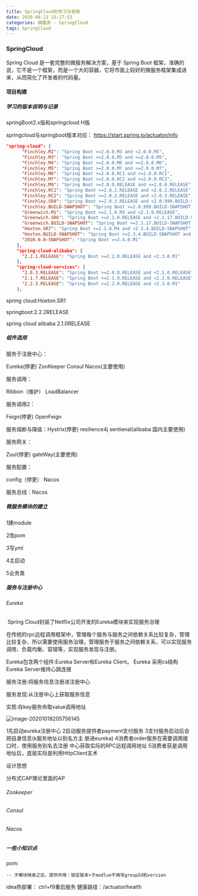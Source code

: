 ```yaml
---
title: SpringCloud的学习与使用
date: 2020-08-23 15:17:53
categories: 微服务 - SpringCloud
tags: SpringCloud
---
```


### SpringCloud

Spring Cloud 是一套完整的微服务解决方案，基于 Spring Boot 框架，准确的说，它不是一个框架，而是一个大的容器，它将市面上较好的微服务框架集成进来，从而简化了开发者的代码量。

<!--more-->

#### 项目构建

##### 学习的版本说明与记录

springBoot2.x版和springcloud H版

springcloud与springboot版本对应：
https://start.spring.io/actuator/info

```json
"spring-cloud": {
      "Finchley.M2": "Spring Boot >=2.0.0.M3 and <2.0.0.M5",
      "Finchley.M3": "Spring Boot >=2.0.0.M5 and <=2.0.0.M5",
      "Finchley.M4": "Spring Boot >=2.0.0.M6 and <=2.0.0.M6",
      "Finchley.M5": "Spring Boot >=2.0.0.M7 and <=2.0.0.M7",
      "Finchley.M6": "Spring Boot >=2.0.0.RC1 and <=2.0.0.RC1",
      "Finchley.M7": "Spring Boot >=2.0.0.RC2 and <=2.0.0.RC2",
      "Finchley.M9": "Spring Boot >=2.0.0.RELEASE and <=2.0.0.RELEASE",
      "Finchley.RC1": "Spring Boot >=2.0.1.RELEASE and <2.0.2.RELEASE",
      "Finchley.RC2": "Spring Boot >=2.0.2.RELEASE and <2.0.3.RELEASE",
      "Finchley.SR4": "Spring Boot >=2.0.3.RELEASE and <2.0.999.BUILD-SNAPSHOT",
      "Finchley.BUILD-SNAPSHOT": "Spring Boot >=2.0.999.BUILD-SNAPSHOT and <2.1.0.M3",
      "Greenwich.M1": "Spring Boot >=2.1.0.M3 and <2.1.0.RELEASE",
      "Greenwich.SR6": "Spring Boot >=2.1.0.RELEASE and <2.1.17.BUILD-SNAPSHOT",
      "Greenwich.BUILD-SNAPSHOT": "Spring Boot >=2.1.17.BUILD-SNAPSHOT and <2.2.0.M4",
      "Hoxton.SR7": "Spring Boot >=2.2.0.M4 and <2.3.4.BUILD-SNAPSHOT",
      "Hoxton.BUILD-SNAPSHOT": "Spring Boot >=2.3.4.BUILD-SNAPSHOT and <2.4.0.M1",
      "2020.0.0-SNAPSHOT": "Spring Boot >=2.4.0.M1"
    },
    "spring-cloud-alibaba": {
      "2.2.1.RELEASE": "Spring Boot >=2.2.0.RELEASE and <2.3.0.M1"
    },
    "spring-cloud-services": {
      "2.0.3.RELEASE": "Spring Boot >=2.0.0.RELEASE and <2.1.0.RELEASE",
      "2.1.7.RELEASE": "Spring Boot >=2.1.0.RELEASE and <2.2.0.RELEASE",
      "2.2.3.RELEASE": "Spring Boot >=2.2.0.RELEASE and <2.3.0.M1"
    },
```

spring cloud:Hoxton.SR1

springboot:2.2.2RELEASE

spring cloud alibaba 2.1.0RELEASE



##### 组件选用

服务于注册中心：

Eureka(停更)  ZooKeeper 	Consul   Nacos(主要使用)

服务调用：

Ribbon（维护） LoadBalancer

服务调用2：

Feign(停更)  OpenFeign

服务熔断与降级：Hystrix(停更)  resilience4j  sentienal(alibaba 国内主要使用)

服务网关：

Zuul(停更)   gateWay(主要使用)

服务配置：

config（停更） Nacos

服务总线：Nacos



##### 微服务模块的建立

1建module

2改pom

3写yml

4主启动

5业务类



##### 服务与注册中心

###### Eureka

​	Spring Cloud封装了Netflix公司开发的Eureka模块来实现服务治理

​	在传统的rpc远程调用框架中，管理每个服务与服务之间依赖关系比较复杂，管理比较复杂，所以需要使用服务治理，管理服务于服务之间依赖关系，可以实现服务调用、负载均衡、容错等，实现服务发现与注册。

  Eureka包含两个组件:Eureka Server和Eureka Client。 Eureka 采用cs结构Eureka Server维持心跳连接

  服务注册:将服务信息注册进注册中心

  服务发现:从注册中心上获取服务信息

   实质:存key服务命取value调用地址

![image-20201018205756145](E:\code\myBlog\source\_posts\SpringCloud的学习与使用\image-20201018205756145.png)

1先启动eureka注册中心
2启动服务提供者payment支付服务
3支付服务启动后会把自身信息(k服务地址以别名方主
册进eureka)
4消费者order服务在需要调用接口时，使用服务别名去注册
中心获取实际的RPC远程调用地址
5消费者获是调用地址后，底层实际是利用HttpClient支术



设计思想

分布式CAP理论里面的AP





###### Zookeeper

###### Consul

###### Nacos











##### 一些小知识点

pom:<dependencyManagement></dependencyManagement>

```
-- 子模块继承之后，提供作用：锁定版本+子modlue不用写groupId和version 
```



idea热部署： ctrl+f9重启服务
健康路径：/actuator/health